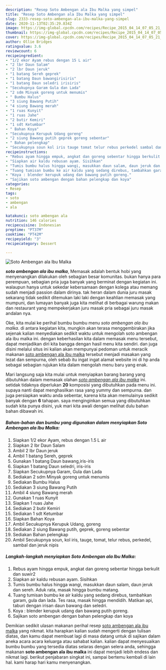```yaml
---
description: "Resep Soto Ambengan ala Ibu Malka yang simpel"
title: "Resep Soto Ambengan ala Ibu Malka yang simpel"
slug: 2333-resep-soto-ambengan-ala-ibu-malka-yang-simpel
date: 2020-11-13T02:35:29.834Z
image: https://img-global.cpcdn.com/recipes/Recipe_2015_04_14_07_05_21_45_7ff8413cb0d774e4c4e0/751x532cq70/soto-ambengan-ala-ibu-malka-foto-resep-utama.jpg
thumbnail: https://img-global.cpcdn.com/recipes/Recipe_2015_04_14_07_05_21_45_7ff8413cb0d774e4c4e0/751x532cq70/soto-ambengan-ala-ibu-malka-foto-resep-utama.jpg
cover: https://img-global.cpcdn.com/recipes/Recipe_2015_04_14_07_05_21_45_7ff8413cb0d774e4c4e0/751x532cq70/soto-ambengan-ala-ibu-malka-foto-resep-utama.jpg
author: Ollie Bridges
ratingvalue: 3.6
reviewcount: 6
recipeingredient:
- "1/2 ekor Ayam rebus dengan 15 L air"
- "2 lbr Daun Salam"
- "2 lbr Daun jeruk"
- "1 batang Sereh geprek"
- "1 batang Daun bawangirisiris"
- "1 batang Daun seledri irisiris"
- "Secukupnya Garam Gula dan Lada"
- "2 sdm Minyak goreng untuk menumis"
- " Bumbu Halus"
- "3 siung Bawang Putih"
- "4 siung Bawang merah"
- "1 ruas Kunyit"
- "1 ruas Jahe"
- "2 butir Kemiri"
- "1 sdt Ketumbar"
- " Bahan Koya"
- "Secukupnya Kerupuk Udang goreng"
- "2 siung Bawang putih geprek goreng sebentar"
- " Bahan pelengkap"
- "Secukupnya soun kol iris tauge tomat telur rebus perkedel sambal dan jeruk nipis"
recipeinstructions:
- "Rebus ayam hingga empuk, angkat dan goreng sebentar hingga berkulit dan suwir2"
- "Siapkan air kaldu rebusan ayam. Sisihkan"
- "Tumis bumbu halus hingga wangi, masukkan daun salam, daun jeruk dan sereh. Aduk rata, masak hingga bumbu matang."
- "Tuang tumisan bumbu ke air kaldu yang sedang direbus, tambahkan garam, gula dan lada. Tes rasa, masak hingga mendidih. Matikan api, taburi dengan irisan daun bawang dan seledri."
- "Koya : blender kerupuk udang dan bawang putih goreng."
- "Sajikan soto ambengan dengan bahan pelengkap dan koya"
categories:
- Resep
tags:
- soto
- ambengan
- ala

katakunci: soto ambengan ala 
nutrition: 146 calories
recipecuisine: Indonesian
preptime: "PT37M"
cooktime: "PT42M"
recipeyield: "3"
recipecategory: Dessert

---
```



![Soto Ambengan ala Ibu Malka](https://img-global.cpcdn.com/recipes/Recipe_2015_04_14_07_05_21_45_7ff8413cb0d774e4c4e0/751x532cq70/soto-ambengan-ala-ibu-malka-foto-resep-utama.jpg)

<b><i>soto ambengan ala ibu malka</i></b>, Memasak adalah bentuk hobi yang menyenangkan dilakukan oleh sebagian besar komunitas. bukan hanya para perempuan, sebagian pria juga banyak yang berminat dengan kegiatan ini. walaupun hanya untuk sekedar kebersamaan dengan kolega atau memang sudah menjadi passion dalam dirinya. tak heran dalam dunia juru masak sekarang tidak sedikit ditemukan laki laki dengan keahlian memasak yang mumpuni, dan lumayan banyak juga kita melihat di berbagai warung makan dan restaurant yang mempekerjakan juru masak pria sebagai juru masak andalan nya.

Oke, kita mulai ke perihal bumbu bumbu menu <i>soto ambengan ala ibu malka</i>. di antara kegiatan kita, mungkin akan terasa menggembirakan jika sejenak kalian menyediakan sedikit waktu untuk mengolah soto ambengan ala ibu malka ini. dengan keberhasilan kita dalam memasak menu tersebut, dapat menjadikan diri kita bangga dengan hasil menu kita sendiri. dan juga disini melalui situs ini kalian akan mempunyai pedoman untuk meracik makanan <u>soto ambengan ala ibu malka</u> tersebut menjadi masakan yang lezat dan sempurna, oleh sebab itu ingat ingat alamat website ini di hp anda sebagai sebagian rujukan kita dalam mengolah menu baru yang enak.




Mari langsung saja kita mulai untuk menyiapkan barang barang yang dibutuhkan dalam memasak olahan <u><i>soto ambengan ala ibu malka</i></u> ini. setidak tidaknya diperlukan <b>20</b> komposisi yang dibutuhkan pada menu ini. supaya nanti dapat menghasilkan rasa yang yummy dan sempurna. dan juga persiapkan waktu anda sebentar, karena kita akan memulainya sedikit banyak dengan <b>6</b> tahapan. saya menginginkan semua yang dibutuhkan sudah kita punya disini, yuk mari kita awali dengan melihat dulu bahan bahan dibawah ini.

<!--inarticleads1-->

##### Bahan-bahan dan bumbu yang digunakan dalam menyiapkan Soto Ambengan ala Ibu Malka:

1. Siapkan 1/2 ekor Ayam, rebus dengan 1.5 L air
1. Siapkan 2 lbr Daun Salam
1. Ambil 2 lbr Daun jeruk
1. Ambil 1 batang Sereh, geprek
1. Gunakan 1 batang Daun bawang,iris-iris
1. Siapkan 1 batang Daun seledri, iris-iris
1. Siapkan Secukupnya Garam, Gula dan Lada
1. Sediakan 2 sdm Minyak goreng untuk menumis
1. Sediakan  Bumbu Halus
1. Sediakan 3 siung Bawang Putih
1. Ambil 4 siung Bawang merah
1. Gunakan 1 ruas Kunyit
1. Siapkan 1 ruas Jahe
1. Sediakan 2 butir Kemiri
1. Sediakan 1 sdt Ketumbar
1. Siapkan  Bahan Koya
1. Ambil Secukupnya Kerupuk Udang, goreng
1. Sediakan 2 siung Bawang putih, geprek, goreng sebentar
1. Sediakan  Bahan pelengkap
1. Ambil Secukupnya soun, kol iris, tauge, tomat, telur rebus, perkedel, sambal dan jeruk nipis




<!--inarticleads2-->

##### Langkah-langkah menyiapkan Soto Ambengan ala Ibu Malka:

1. Rebus ayam hingga empuk, angkat dan goreng sebentar hingga berkulit dan suwir2
1. Siapkan air kaldu rebusan ayam. Sisihkan
1. Tumis bumbu halus hingga wangi, masukkan daun salam, daun jeruk dan sereh. Aduk rata, masak hingga bumbu matang.
1. Tuang tumisan bumbu ke air kaldu yang sedang direbus, tambahkan garam, gula dan lada. Tes rasa, masak hingga mendidih. Matikan api, taburi dengan irisan daun bawang dan seledri.
1. Koya : blender kerupuk udang dan bawang putih goreng.
1. Sajikan soto ambengan dengan bahan pelengkap dan koya




Demikian sedikit ulasan makanan perihal resep <u>soto ambengan ala ibu malka</u> yang nikmat. kita harapkan kalian sudah mengerti dengan tulisan diatas, dan kamu dapat membuat lagi di masa datang untuk di sajikan dalam aneka acara acara keluarga atau sahabat kalian. kalian dapat menyesuaikan bumbu bumbu yang tersedia diatas selaras dengan selera anda, sehingga makanan <b>soto ambengan ala ibu malka</b> ini dapat menjadi lebih endess dan nikmat lagi. berikut penjabaran singkat ini, sampai bertemu kembali di lain hal. kami harap hari kamu menyenangkan.
